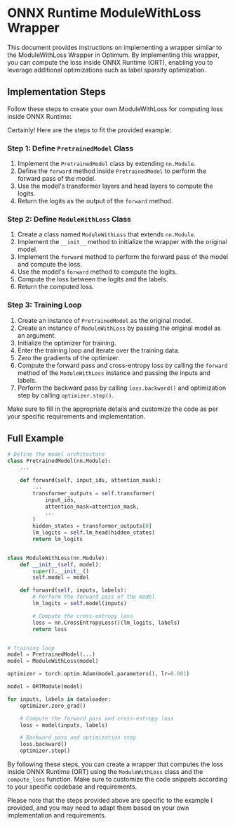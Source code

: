 # ONNX Runtime ModuleWithLoss Wrapper

This document provides instructions on implementing a wrapper similar to the ModuleWithLoss Wrapper in Optimum. By implementing this wrapper, you can compute the loss inside ONNX Runtime (ORT), enabling you to leverage additional optimizations such as label sparsity optimization.
## Implementation Steps

Follow these steps to create your own ModuleWithLoss for computing loss inside ONNX Runtime:

Certainly! Here are the steps to fit the provided example:

### Step 1: Define `PretrainedModel` Class

1. Implement the `PretrainedModel` class by extending `nn.Module`.
2. Define the `forward` method inside `PretrainedModel` to perform the forward pass of the model.
3. Use the model's transformer layers and head layers to compute the logits.
4. Return the logits as the output of the `forward` method.

### Step 2: Define `ModuleWithLoss` Class

1. Create a class named `ModuleWithLoss` that extends `nn.Module`.
2. Implement the `__init__` method to initialize the wrapper with the original model.
3. Implement the `forward` method to perform the forward pass of the model and compute the loss.
4. Use the model's `forward` method to compute the logits.
5. Compute the loss between the logits and the labels.
6. Return the computed loss.

### Step 3: Training Loop

1. Create an instance of `PretrainedModel` as the original model.
2. Create an instance of `ModuleWithLoss` by passing the original model as an argument.
3. Initialize the optimizer for training.
4. Enter the training loop and iterate over the training data.
5. Zero the gradients of the optimizer.
6. Compute the forward pass and cross-entropy loss by calling the `forward` method of the `ModuleWithLoss` instance and passing the inputs and labels.
7. Perform the backward pass by calling `loss.backward()` and optimization step by calling `optimizer.step()`.

Make sure to fill in the appropriate details and customize the code as per your specific requirements and implementation.


## Full Example

```python
# Define the model architecture
class PretrainedModel(nn.Module):
    ...

    def forward(self, input_ids, attention_mask):
        ...
        transformer_outputs = self.transformer(
            input_ids,
            attention_mask=attention_mask,
            ...
        )
        hidden_states = transformer_outputs[0]
        lm_logits = self.lm_head(hidden_states)
        return lm_logits


class ModuleWithLoss(nn.Module):
    def __init__(self, model):
        super().__init__()
        self.model = model

    def forward(self, inputs, labels):
        # Perform the forward pass of the model
        lm_logits = self.model(inputs)

        # Compute the cross-entropy loss
        loss = nn.CrossEntropyLoss()(lm_logits, labels)
        return loss


# Training loop
model = PretrainedModel(...)
model = ModuleWithLoss(model)

optimizer = torch.optim.Adam(model.parameters(), lr=0.001)

model = ORTModule(model)

for inputs, labels in dataloader:
    optimizer.zero_grad()

    # Compute the forward pass and cross-entropy loss
    loss = model(inputs, labels)

    # Backward pass and optimization step
    loss.backward()
    optimizer.step()

```

By following these steps, you can create a wrapper that computes the loss inside ONNX Runtime (ORT) using the `ModuleWithLoss` class and the `compute_loss` function. Make sure to customize the code snippets according to your specific codebase and requirements.

Please note that the steps provided above are specific to the example I provided, and you may need to adapt them based on your own implementation and requirements.
